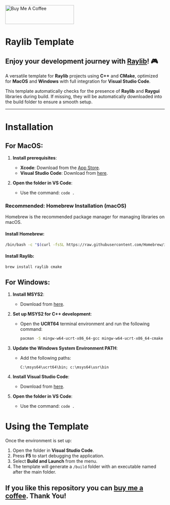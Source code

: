 <a href="https://www.buymeacoffee.com/mikeshczn" target="_blank"><img src="https://cdn.buymeacoffee.com/buttons/v2/default-red.png" alt="Buy Me A Coffee" style="height: 60px !important;width: 217px !important;" ></a>

# Raylib Template



## Enjoy your development journey with [Raylib](https://www.raylib.com)! 🎮

A versatile template for **Raylib** projects using **C++** and **CMake**, optimized for **MacOS** and **Windows** with full integration for **Visual Studio Code**.

This template automatically checks for the presence of **Raylib** and **Raygui** libraries during build. If missing, they will be automatically downloaded into the build folder to ensure a smooth setup.

---

# Installation

## For **MacOS**:

1. **Install prerequisites**:
   - **Xcode**: Download from the [App Store](https://apps.apple.com/us/app/xcode/id497799835?mt=12).
   - **Visual Studio Code**: Download from [here](https://code.visualstudio.com/).
   
2. **Open the folder in VS Code**:
   - Use the command: `code .`

### Recommended: **Homebrew Installation (macOS)**

Homebrew is the recommended package manager for managing libraries on macOS.

#### Install Homebrew:

```bash
/bin/bash -c "$(curl -fsSL https://raw.githubusercontent.com/Homebrew/install/HEAD/install.sh)"
```
#### Install Raylib:

```
brew install raylib cmake
```

## For **Windows**:

1. **Install MSYS2**:
   - Download from [here](https://www.msys2.org/).

2. **Set up MSYS2 for C++ development**:
   - Open the **UCRT64** terminal environment and run the following command:
   
     ```bash
     pacman -S mingw-w64-ucrt-x86_64-gcc mingw-w64-ucrt-x86_64-cmake mingw-w64-ucrt-x86_64-make mingw-w64-ucrt-x86_64-ninja mingw-w64-ucrt-x86_64-gdb mingw-w64-ucrt-x86_64-lldb
     ```

3. **Update the Windows System Environment PATH**:
   - Add the following paths:
   
     ```
     C:\msys64\ucrt64\bin; c:\msys64\usr\bin
     ```

4. **Install Visual Studio Code**:
   - Download from [here](https://code.visualstudio.com/).

5. **Open the folder in VS Code**:
   - Use the command: `code .`

# Using the Template

Once the environment is set up:

1. Open the folder in **Visual Studio Code**.
2. Press **F5** to start debugging the application.
3. Select **Build and Launch** from the menu.
4. The template will generate a `/build` folder with an executable named after the main folder.

## 

## If you like this repository you can **[buy me a coffee](https://www.buymeacoffee.com/mikeshczn)**. Thank You!
